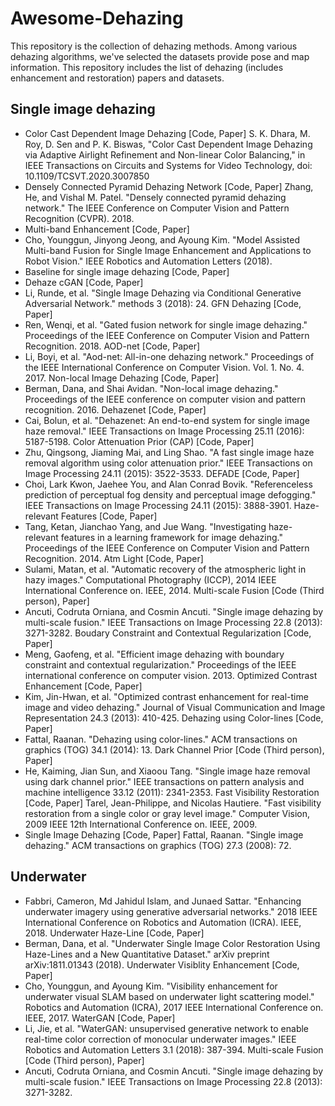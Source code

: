 # Awesome-Dehazing
This repository is the collection of dehazing methods. Among various dehazing algorithms, we've selected the datasets provide pose and map information. This repository includes the list of dehazing (includes enhancement and restoration) papers and datasets.

## Single image dehazing
* Color Cast Dependent Image Dehazing [Code, Paper]
S. K. Dhara, M. Roy, D. Sen and P. K. Biswas, "Color Cast Dependent Image Dehazing via Adaptive Airlight Refinement and Non-linear Color Balancing," in IEEE Transactions on Circuits and Systems for Video Technology, doi: 10.1109/TCSVT.2020.3007850
* Densely Connected Pyramid Dehazing Network [Code, Paper]
Zhang, He, and Vishal M. Patel. "Densely connected pyramid dehazing network." The IEEE Conference on Computer Vision and Pattern Recognition (CVPR). 2018.
* Multi-band Enhancement [Code, Paper]
* Cho, Younggun, Jinyong Jeong, and Ayoung Kim. "Model Assisted Multi-band Fusion for Single Image Enhancement and Applications to Robot Vision." IEEE Robotics and Automation Letters (2018).
* Baseline for single image dehazing [Code, Paper]
* Dehaze cGAN [Code, Paper]
* Li, Runde, et al. "Single Image Dehazing via Conditional Generative Adversarial Network." methods 3 (2018): 24.
GFN Dehazing [Code, Paper]
* Ren, Wenqi, et al. "Gated fusion network for single image dehazing." Proceedings of the IEEE Conference on Computer Vision and Pattern Recognition. 2018.
AOD-net [Code, Paper]
* Li, Boyi, et al. "Aod-net: All-in-one dehazing network." Proceedings of the IEEE International Conference on Computer Vision. Vol. 1. No. 4. 2017.
Non-local Image Dehazing [Code, Paper]
* Berman, Dana, and Shai Avidan. "Non-local image dehazing." Proceedings of the IEEE conference on computer vision and pattern recognition. 2016.
Dehazenet [Code, Paper]
* Cai, Bolun, et al. "Dehazenet: An end-to-end system for single image haze removal." IEEE Transactions on Image Processing 25.11 (2016): 5187-5198.
Color Attenuation Prior (CAP) [Code, Paper]
* Zhu, Qingsong, Jiaming Mai, and Ling Shao. "A fast single image haze removal algorithm using color attenuation prior." IEEE Transactions on Image Processing 24.11 (2015): 3522-3533.
DEFADE [Code, Paper]
* Choi, Lark Kwon, Jaehee You, and Alan Conrad Bovik. "Referenceless prediction of perceptual fog density and perceptual image defogging." IEEE Transactions on Image Processing 24.11 (2015): 3888-3901.
Haze-relevant Features [Code, Paper]
* Tang, Ketan, Jianchao Yang, and Jue Wang. "Investigating haze-relevant features in a learning framework for image dehazing." Proceedings of the IEEE Conference on Computer Vision and Pattern Recognition. 2014.
Atm Light [Code, Paper]
* Sulami, Matan, et al. "Automatic recovery of the atmospheric light in hazy images." Computational Photography (ICCP), 2014 IEEE International Conference on. IEEE, 2014.
Multi-scale Fusion [Code (Third person), Paper]
* Ancuti, Codruta Orniana, and Cosmin Ancuti. "Single image dehazing by multi-scale fusion." IEEE Transactions on Image Processing 22.8 (2013): 3271-3282.
Boudary Constraint and Contextual Regularization [Code, Paper]
* Meng, Gaofeng, et al. "Efficient image dehazing with boundary constraint and contextual regularization." Proceedings of the IEEE international conference on computer vision. 2013.
Optimized Contrast Enhancement [Code, Paper]
* Kim, Jin-Hwan, et al. "Optimized contrast enhancement for real-time image and video dehazing." Journal of Visual Communication and Image Representation 24.3 (2013): 410-425.
Dehazing using Color-lines [Code, Paper]
* Fattal, Raanan. "Dehazing using color-lines." ACM transactions on graphics (TOG) 34.1 (2014): 13.
Dark Channel Prior [Code (Third person), Paper]
* He, Kaiming, Jian Sun, and Xiaoou Tang. "Single image haze removal using dark channel prior." IEEE transactions on pattern analysis and machine intelligence 33.12 (2011): 2341-2353.
Fast Visibility Restoration [Code, Paper]
Tarel, Jean-Philippe, and Nicolas Hautiere. "Fast visibility restoration from a single color or gray level image." Computer Vision, 2009 IEEE 12th International Conference on. IEEE, 2009.
* Single Image Dehazing [Code, Paper]
Fattal, Raanan. "Single image dehazing." ACM transactions on graphics (TOG) 27.3 (2008): 72.
## Underwater

* Fabbri, Cameron, Md Jahidul Islam, and Junaed Sattar. "Enhancing underwater imagery using generative adversarial networks." 2018 IEEE International Conference on Robotics and Automation (ICRA). IEEE, 2018.
Underwater Haze-Line [Code, Paper]
* Berman, Dana, et al. "Underwater Single Image Color Restoration Using Haze-Lines and a New Quantitative Dataset." arXiv preprint arXiv:1811.01343 (2018).
Underwater Visiblity Enhancement [Code, Paper]
* Cho, Younggun, and Ayoung Kim. "Visibility enhancement for underwater visual SLAM based on underwater light scattering model." Robotics and Automation (ICRA), 2017 IEEE International Conference on. IEEE, 2017.
WaterGAN [Code, Paper]
* Li, Jie, et al. "WaterGAN: unsupervised generative network to enable real-time color correction of monocular underwater images." IEEE Robotics and Automation Letters 3.1 (2018): 387-394.
Multi-scale Fusion [Code (Third person), Paper]
* Ancuti, Codruta Orniana, and Cosmin Ancuti. "Single image dehazing by multi-scale fusion." IEEE Transactions on Image Processing 22.8 (2013): 3271-3282.
